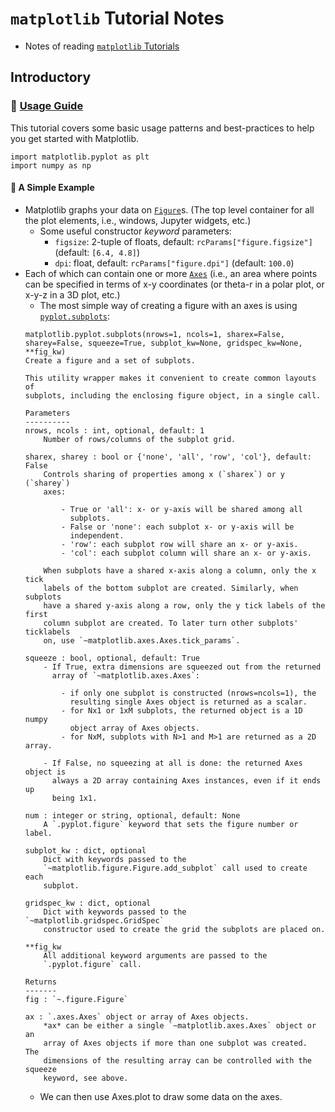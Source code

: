 # `matplotlib` Tutorial Notes

- Notes of reading [`matplotlib` Tutorials](https://matplotlib.org/tutorials/index.html)

## Introductory

### 🌱 [Usage Guide](https://matplotlib.org/tutorials/introductory/usage.html#sphx-glr-tutorials-introductory-usage-py)

This tutorial covers some basic usage patterns and best-practices to help you get started with Matplotlib. 
```
import matplotlib.pyplot as plt
import numpy as np
```

#### 📌 A Simple Example

- Matplotlib graphs your data on [`Figure`](https://matplotlib.org/api/_as_gen/matplotlib.figure.Figure.html#matplotlib.figure.Figure)s. (The top level container for all the plot elements, i.e., windows, Jupyter widgets, etc.)
    - Some useful constructor *keyword* parameters: 
        - `figsize`: 2-tuple of floats, default: `rcParams["figure.figsize"]` (default: `[6.4, 4.8]`)
        - `dpi`: float, default: `rcParams["figure.dpi"]` (default: `100.0`)
- Each of which can contain one or more [`Axes`](https://matplotlib.org/api/axes_api.html#matplotlib.axes.Axes) (i.e., an area where points can be specified in terms of x-y coordinates (or theta-r in a polar plot, or x-y-z in a 3D plot, etc.)
    - The most simple way of creating a figure with an axes is using [`pyplot.subplots`](https://matplotlib.org/api/_as_gen/matplotlib.pyplot.subplots.html#matplotlib.pyplot.subplots): 
    ```
    matplotlib.pyplot.subplots(nrows=1, ncols=1, sharex=False, sharey=False, squeeze=True, subplot_kw=None, gridspec_kw=None, **fig_kw)
    Create a figure and a set of subplots.
    
    This utility wrapper makes it convenient to create common layouts of
    subplots, including the enclosing figure object, in a single call.
    
    Parameters
    ----------
    nrows, ncols : int, optional, default: 1
        Number of rows/columns of the subplot grid.
    
    sharex, sharey : bool or {'none', 'all', 'row', 'col'}, default: False
        Controls sharing of properties among x (`sharex`) or y (`sharey`)
        axes:
    
            - True or 'all': x- or y-axis will be shared among all
              subplots.
            - False or 'none': each subplot x- or y-axis will be
              independent.
            - 'row': each subplot row will share an x- or y-axis.
            - 'col': each subplot column will share an x- or y-axis.
    
        When subplots have a shared x-axis along a column, only the x tick
        labels of the bottom subplot are created. Similarly, when subplots
        have a shared y-axis along a row, only the y tick labels of the first
        column subplot are created. To later turn other subplots' ticklabels
        on, use `~matplotlib.axes.Axes.tick_params`.
    
    squeeze : bool, optional, default: True
        - If True, extra dimensions are squeezed out from the returned
          array of `~matplotlib.axes.Axes`:
    
            - if only one subplot is constructed (nrows=ncols=1), the
              resulting single Axes object is returned as a scalar.
            - for Nx1 or 1xM subplots, the returned object is a 1D numpy
              object array of Axes objects.
            - for NxM, subplots with N>1 and M>1 are returned as a 2D array.
    
        - If False, no squeezing at all is done: the returned Axes object is
          always a 2D array containing Axes instances, even if it ends up
          being 1x1.
    
    num : integer or string, optional, default: None
        A `.pyplot.figure` keyword that sets the figure number or label.
    
    subplot_kw : dict, optional
        Dict with keywords passed to the
        `~matplotlib.figure.Figure.add_subplot` call used to create each
        subplot.
    
    gridspec_kw : dict, optional
        Dict with keywords passed to the `~matplotlib.gridspec.GridSpec`
        constructor used to create the grid the subplots are placed on.
    
    **fig_kw
        All additional keyword arguments are passed to the
        `.pyplot.figure` call.
    
    Returns
    -------
    fig : `~.figure.Figure`
    
    ax : `.axes.Axes` object or array of Axes objects.
        *ax* can be either a single `~matplotlib.axes.Axes` object or an
        array of Axes objects if more than one subplot was created.  The
        dimensions of the resulting array can be controlled with the squeeze
        keyword, see above.
    ```
    - We can then use Axes.plot to draw some data on the axes. 






















